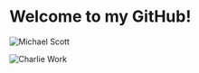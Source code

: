 # Welcome to my GitHub!

![Michael Scott](https://media4.giphy.com/media/tQSvunNhTuo24/giphy.gif?cid=ecf05e470nre2eyiy849v3m6thsghil4a0niq02foez72tpj&rid=giphy.gif)

![Charlie Work](https://media2.giphy.com/media/9PaC2UWEsnIG6nXcsn/giphy.gif?cid=ecf05e472b3700a0765be9388b7c64d0e8b41a67519728fa&rid=giphy.gif)
